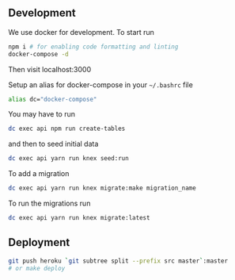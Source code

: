 ## Development

We use docker for development. To start run

```sh
npm i # for enabling code formatting and linting
docker-compose -d
```

Then visit localhost:3000

Setup an alias for docker-compose in your `~/.bashrc` file

```sh
alias dc="docker-compose"
```

You may have to run

```sh
dc exec api npm run create-tables
```

and then to seed initial data

```sh
dc exec api yarn run knex seed:run
```

To add a migration

```sh
dc exec api yarn run knex migrate:make migration_name
```

To run the migrations run

```sh
dc exec api yarn run knex migrate:latest
```

## Deployment

```sh
git push heroku `git subtree split --prefix src master`:master
# or make deploy
```
